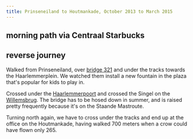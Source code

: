 ```yaml
---
title: Prinseneiland to Houtmankade, October 2013 to March 2015
---
```


## morning path via Centraal Starbucks

## reverse journey
Walked from Prinseneiland, over <a href="http://www.bruggenvanamsterdam.nl/prinseneiland_hoek_galgenstraat.htm">bridge 321</a> and under the tracks towards the Haarlemmerplein. We watched them install a new fountain in the plaza that's popular for kids to play in.

Crossed under the <a href="https://nl.wikipedia.org/wiki/Haarlemmerpoort_(Amsterdam)">Haarlemmerpoort</a>
and crossed the Singel on the <a href="http://www.bruggenvanamsterdam.nl/korte_marnixkade_hoek_haarlemmer.htm">Willemsbrug</a>. The bridge has to be hosed down in summer, and is raised pretty frequently because it's on the Staande Mastroute.

Turning north again, we have to cross under the tracks and end up at the office on the Houtmankade, having walked 700 meters when a crow could have flown only 265.
